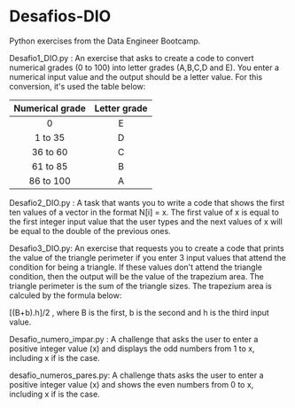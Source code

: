 # Desafios-DIO
Python exercises from the Data Engineer Bootcamp.

Desafio1_DIO.py : 
An exercise that asks to create a code to convert numerical grades (0 to 100) into letter grades (A,B,C,D and E).
You enter a numerical input value and the output should be a letter value.
For this conversion, it's used the table below:

| Numerical grade | Letter grade |
|:---------------:|:------------:|
|       0         |       E      |
|    1 to 35      |       D      |
|    36 to 60     |       C      |
|    61 to 85     |       B      |
|    86 to 100    |       A      |

Desafio2_DIO.py : A task that wants you to write a code that shows the first ten values of a vector in the format N[i] = x. The first value of x is equal to the first integer input value that the user types and the next values of x will be equal to the double of the previous ones. 


Desafio3_DIO.py: An exercise that requests you to create a code that prints the value of the triangle perimeter if you enter 3 input values that 
attend the condition for being a triangle. If these values don't attend the triangle condition, then the output will be the value of the trapezium area.
The triangle perimeter is the sum of the triangle sizes. The trapezium area is calculed by the formula below:

[(B+b).h]/2 , where B is the first, b is the second and h is the third input value. 


Desafio_numero_impar.py : A challenge that asks the user to enter a positive integer value (x) and displays the odd numbers from 1 to x, including x if is the case.

desafio_numeros_pares.py: A challenge thats asks the user to enter a positive integer value (x) and shows the even numbers from 0 to x, including x if is the case.



